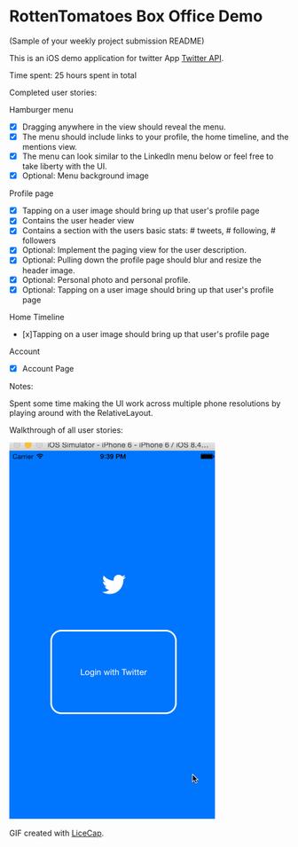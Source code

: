 # RottenTomatoes Box Office Demo

(Sample of your weekly project submission README)

This is an iOS demo application for twitter App [Twitter API](https://dev.twitter.com/rest/public).

Time spent: 25 hours spent in total

Completed user stories:

Hamburger menu
 * [x] Dragging anywhere in the view should reveal the menu.
 * [x] The menu should include links to your profile, the home timeline, and the mentions view.
 * [x] The menu can look similar to the LinkedIn menu below or feel free to take liberty with the UI.
 * [x] Optional: Menu background image

Profile page
 * [x] Tapping on a user image should bring up that user's profile page
 * [x] Contains the user header view
 * [x] Contains a section with the users basic stats: # tweets, # following, # followers
 * [x] Optional: Implement the paging view for the user description.
 * [x] Optional: Pulling down the profile page should blur and resize the header image.
 * [x] Optional: Personal photo and personal profile.
 * [x] Optional: Tapping on a user image should bring up that user's profile page

Home Timeline
 * [x]Tapping on a user image should bring up that user's profile page

Account
 * [x] Account Page


Notes:

Spent some time making the UI work across multiple phone resolutions by playing around with the RelativeLayout.

Walkthrough of all user stories:

![Video Walkthrough](demo.gif)

GIF created with [LiceCap](http://www.cockos.com/licecap/).